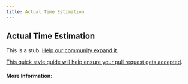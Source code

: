 ```yaml
---
title: Actual Time Estimation
---
```


## Actual Time Estimation

This is a stub. [Help our community expand it](https://github.com/freeCodeCamp/guide-articles/tree/master/articles/Agile/Actual-Time-Estimation/index.md).

[This quick style guide will help ensure your pull request gets accepted](https://github.com/freeCodeCamp/guide-articles/blob/master/README.md).

<!-- The article goes here, in GitHub-flavored Markdown. Feel free to add YouTube videos, images, and CodePen/JSBin embeds  -->

#### More Information:
<!-- Please add any articles you think might be helpful to read before writing the article -->


